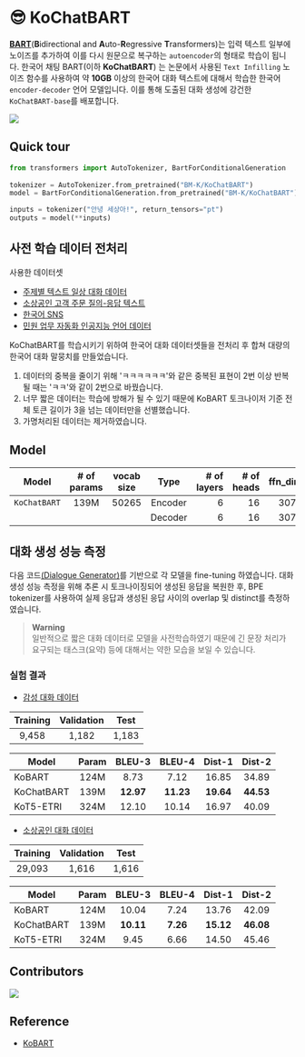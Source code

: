 # 😎 KoChatBART
[**BART**](https://arxiv.org/pdf/1910.13461.pdf)(**B**idirectional and **A**uto-**R**egressive **T**ransformers)는 입력 텍스트 일부에 노이즈를 추가하여 이를 다시 원문으로 복구하는 `autoencoder`의 형태로 학습이 됩니다. 한국어 채팅 BART(이하 **KoChatBART**) 는 논문에서 사용된 `Text Infilling` 노이즈 함수를 사용하여 약 **10GB** 이상의 한국어 대화 텍스트에 대해서 학습한 한국어 `encoder-decoder` 언어 모델입니다. 이를 통해 도출된 대화 생성에 강건한 `KoChatBART-base`를 배포합니다.

<img src=https://user-images.githubusercontent.com/55969260/205434343-b72641e9-d0f9-4b88-a334-9f904e0a35c5.png>

## Quick tour
```python
from transformers import AutoTokenizer, BartForConditionalGeneration
  
tokenizer = AutoTokenizer.from_pretrained("BM-K/KoChatBART")
model = BartForConditionalGeneration.from_pretrained("BM-K/KoChatBART")

inputs = tokenizer("안녕 세상아!", return_tensors="pt")
outputs = model(**inputs)
```

## 사전 학습 데이터 전처리
사용한 데이터셋
 - [주제별 텍스트 일상 대화 데이터](https://aihub.or.kr/aihubdata/data/view.do?currMenu=115&topMenu=100&aihubDataSe=realm&dataSetSn=543)
 - [소상공인 고객 주문 질의-응답 텍스트](https://aihub.or.kr/aihubdata/data/view.do?currMenu=115&topMenu=100&aihubDataSe=realm&dataSetSn=102)
 - [한국어 SNS](https://aihub.or.kr/aihubdata/data/view.do?currMenu=115&topMenu=100&aihubDataSe=realm&dataSetSn=114)
 - [민원 업무 자동화 인공지능 언어 데이터](https://aihub.or.kr/aihubdata/data/view.do?currMenu=115&topMenu=100&aihubDataSe=realm&dataSetSn=619)

KoChatBART를 학습시키기 위하여 한국어 대화 데이터셋들을 전처리 후 합쳐 대량의 한국어 대화 말뭉치를 만들었습니다.
1. 데이터의 중복을 줄이기 위해 'ㅋㅋㅋㅋㅋㅋ'와 같은 중복된 표현이 2번 이상 반복될 때는 'ㅋㅋ'와 같이 2번으로 바꿨습니다.
2. 너무 짧은 데이터는 학습에 방해가 될 수 있기 때문에 KoBART 토크나이저 기준 전체 토큰 길이가 3을 넘는 데이터만을 선별했습니다.
3. 가명처리된 데이터는 제거하였습니다.

## Model

| Model         | # of params | vocab size |  Type   | # of layers | # of heads | ffn_dim | hidden_dims |
| ------------- | :---------: | :-----: | :----------: | ---------: | ------: | ----------: | ----------: | 
| `KoChatBART` |    139M     | 50265 | Encoder |           6 |         16 |    3072 |         768 |
|               |            |  | Decoder |           6 |         16 |    3072 |         768 |

## 대화 생성 성능 측정
다음 코드[(Dialogue Generator)](https://github.com/2unju/KoBART_Dialogue_Generator)를 기반으로 각 모델을 fine-tuning 하였습니다. 대화 생성 성능 측정을 위해 추론 시 토크나이징되어 생성된 응답을 복원한 후, BPE tokenizer를 사용하여 실제 응답과 생성된 응답 사이의 overlap 및 distinct를 측정하였습니다.
> **Warning** <br>
> 일반적으로 짧은 대화 데이터로 모델을 사전학습하였기 때문에 긴 문장 처리가 요구되는 태스크(요약) 등에 대해서는 약한 모습을 보일 수 있습니다.

### 실험 결과
- [감성 대화 데이터](https://github.com/songys/Chatbot_data)

|Training|Validation|Test|
|:----:|:----:|:----:|
|9,458|1,182|1,183|

| Model                  | Param | BLEU-3 | BLEU-4 | Dist-1 | Dist-2 |
|------------------------|:----:|:----:|:----:|:----:|:----:|
| KoBART    | 124M  | 8.73 | 7.12 | 16.85 | 34.89 |
| KoChatBART    | 139M  | **12.97** | **11.23** | **19.64** | **44.53** |
| KoT5-ETRI    | 324M  | 12.10 | 10.14 | 16.97 | 40.09 |

- [소상공인 대화 데이터](https://github.com/2unju/AIHub_Chitchat_dataset_parser)

|Training|Validation|Test|
|:----:|:----:|:----:|
|29,093|1,616|1,616|

| Model                  | Param | BLEU-3 | BLEU-4 | Dist-1 | Dist-2 |
|------------------------|:----:|:----:|:----:|:----:|:----:|
| KoBART    | 124M  | 10.04 | 7.24 | 13.76| 42.09 |
| KoChatBART    | 139M  | **10.11** | **7.26** | **15.12** | **46.08** |
| KoT5-ETRI    | 324M  | 9.45 | 6.66 | 14.50 | 45.46 |

## Contributors
<a href="https://github.com/BM-K/KoChatBART/graphs/contributors">
  <img src="https://contrib.rocks/image?repo=BM-K/KoChatBART" />
</a>

## Reference
- [KoBART](https://github.com/SKT-AI/KoBART)
